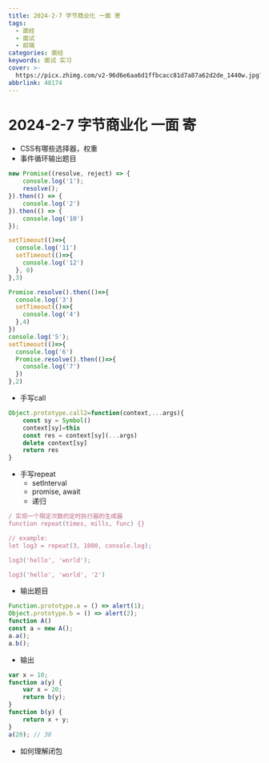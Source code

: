 ```yaml
---
title: 2024-2-7 字节商业化 一面 寄
tags:
  - 面经
  - 面试
  - 前端
categories: 面经
keywords: 面试 实习
cover: >-
  https://picx.zhimg.com/v2-96d6e6aa6d1ffbcacc81d7a87a62d2de_1440w.jpg?source=172ae18b
abbrlink: 48174
---
```


# 2024-2-7 字节商业化 一面 寄

- CSS有哪些选择器，权重
- 事件循环输出题目

```js
new Promise((resolve, reject) => {
    console.log('1');
    resolve();
}).then(() => {
    console.log('2')
}).then(() => {
    console.log('10')
});

setTimeout(()=>{
  console.log('11')
  setTimeout(()=>{
    console.log('12')    
  }, 0)
},3)

Promise.resolve().then(()=>{
  console.log('3')  
  setTimeout(()=>{
    console.log('4')
  },4)
})
console.log('5');
setTimeout(()=>{
  console.log('6')
  Promise.resolve().then(()=>{
    console.log('7')    
  })
},2)
```

- 手写call

```js
Object.prototype.call2=function(context,...args){
  	const sy = Symbol()
    context[sy]=this
    const res = context[sy](...args)
    delete context[sy]
    return res
}
```

- 手写repeat
  - setInterval
  - promise, await
  - 递归

```js
/ 实现一个限定次数的定时执行器的生成器
function repeat(times, mills, func) {}

// example:
let log3 = repeat(3, 1000, console.log);

log3('hello', 'world');

log3('hello', 'world', '2')
```

- 输出题目

```js
Function.prototype.a = () => alert(1);
Object.prototype.b = () => alert(2);
function A()
const a = new A();
a.a();
a.b();
```

- 输出

```js
var x = 10;
function a(y) {
    var x = 20;
    return b(y);
}
function b(y) {
    return x + y;
}
a(20); // 30
```

- 如何理解闭包